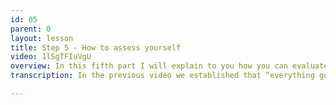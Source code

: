 ```yaml
---
id: 05
parent: 0
layout: lesson
title: Step 5 - How to assess yourself
video: 1lSgTFIuVgU
overview: In this fifth part I will explain to you how you can evaluate your progress or receive assessment. There are a few steps you can take to make sure you are learning. In the media folder you can find visuals that can help you.
transcription: In the previous video we established that “everything goes”. So how do we know whether we are right or wrong? What is a good or a bad improvisation? How do we make that assessment and how do we evaluate our progress? How can we learn if there is not one correct answer? Let me start by saying that improvisation is a very personal thing, just like music is in general. There are many styles in music and they all have their characteristics that are liked or disliked by others. We call this musical taste and our opinions can differ a lot here. However, we do can look at certain musical parameters like rhythm, melody, harmony, timbre, but also the expressed emotions to assess whether these parameters are well developed when we improvise. At this point there is no fancy algorithm or AI that can keep track of you while you play, and I don’t think it a good idea that exists. If you want to make sure you are learning something, take the following steps to make sure you are evolving. First, assess yourself. Record yourself, play back your recording and evaluate what you did. Don’t be too harsh on yourself. A good evaluation looks first at the strengths. What did you like? Try to name it. Then, name one thing you didn’t like. How can you do better? What is it you’re missing? Take this one thing you want to improve, start again, and just work on that one thing. Second step, ask a friend. Play for a friend who also likes and plays music and ask what they think. If your friend is also learning to improvise you can share ideas and learn from each other. Step three, upload your recording on the platform and ask for peer-assessment. You can also listen to what others upload to get some ideas. Give them some feedback and maybe ask what they do to learn from them. Fourth step should not be forgotten. Find a professional. Nothing goes above a good teacher. Ask for a private lesson and show that teacher what you’ve learned. Ask them for feedback and make a list of things you can improve. In the end, it is practice that makes perfect. Recycle the steps to keep your growth process going. Click on media under this video to find supportive material.

---
```

